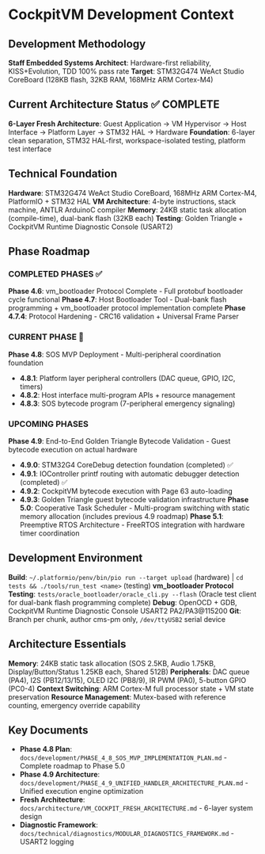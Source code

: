 # CockpitVM Development Context

## Development Methodology
**Staff Embedded Systems Architect**: Hardware-first reliability, KISS+Evolution, TDD 100% pass rate
**Target**: STM32G474 WeAct Studio CoreBoard (128KB flash, 32KB RAM, 168MHz ARM Cortex-M4)

## Current Architecture Status ✅ **COMPLETE**
**6-Layer Fresh Architecture**: Guest Application → VM Hypervisor → Host Interface → Platform Layer → STM32 HAL → Hardware
**Foundation**: 6-layer clean separation, STM32 HAL-first, workspace-isolated testing, platform test interface

## Technical Foundation
**Hardware**: STM32G474 WeAct Studio CoreBoard, 168MHz ARM Cortex-M4, PlatformIO + STM32 HAL
**VM Architecture**: 4-byte instructions, stack machine, ANTLR ArduinoC compiler
**Memory**: 24KB static task allocation (compile-time), dual-bank flash (32KB each)
**Testing**: Golden Triangle + CockpitVM Runtime Diagnostic Console (USART2)

## Phase Roadmap

### **COMPLETED PHASES** ✅
**Phase 4.6**: vm_bootloader Protocol Complete - Full protobuf bootloader cycle functional
**Phase 4.7**: Host Bootloader Tool - Dual-bank flash programming + vm_bootloader protocol implementation complete
**Phase 4.7.4**: Protocol Hardening - CRC16 validation + Universal Frame Parser

### **CURRENT PHASE** 🎯
**Phase 4.8**: SOS MVP Deployment - Multi-peripheral coordination foundation
- **4.8.1**: Platform layer peripheral controllers (DAC queue, GPIO, I2C, timers)
- **4.8.2**: Host interface multi-program APIs + resource management
- **4.8.3**: SOS bytecode program (7-peripheral emergency signaling)

### **UPCOMING PHASES**
**Phase 4.9**: End-to-End Golden Triangle Bytecode Validation - Guest bytecode execution on actual hardware
- **4.9.0**: STM32G4 CoreDebug detection foundation (completed) ✅
- **4.9.1**: IOController printf routing with automatic debugger detection (completed) ✅
- **4.9.2**: CockpitVM bytecode execution with Page 63 auto-loading
- **4.9.3**: Golden Triangle guest bytecode validation infrastructure
**Phase 5.0**: Cooperative Task Scheduler - Multi-program switching with static memory allocation (includes previous 4.9 roadmap)
**Phase 5.1**: Preemptive RTOS Architecture - FreeRTOS integration with hardware timer coordination

## Development Environment
**Build**: `~/.platformio/penv/bin/pio run --target upload` (hardware) | `cd tests && ./tools/run_test <name>` (testing)
**vm_bootloader Protocol Testing**: `tests/oracle_bootloader/oracle_cli.py --flash` (Oracle test client for dual-bank flash programming complete)
**Debug**: OpenOCD + GDB, CockpitVM Runtime Diagnostic Console USART2 PA2/PA3@115200
**Git**: Branch per chunk, author cms-pm only, `/dev/ttyUSB2` serial device

## Architecture Essentials
**Memory**: 24KB static task allocation (SOS 2.5KB, Audio 1.75KB, Display/Button/Status 1.25KB each, Shared 512B)
**Peripherals**: DAC queue (PA4), I2S (PB12/13/15), OLED I2C (PB8/9), IR PWM (PA0), 5-button GPIO (PC0-4)
**Context Switching**: ARM Cortex-M full processor state + VM state preservation
**Resource Management**: Mutex-based with reference counting, emergency override capability

## Key Documents
- **Phase 4.8 Plan**: `docs/development/PHASE_4_8_SOS_MVP_IMPLEMENTATION_PLAN.md` - Complete roadmap to Phase 5.0
- **Phase 4.9 Architecture**: `docs/development/PHASE_4_9_UNIFIED_HANDLER_ARCHITECTURE_PLAN.md` - Unified execution engine optimization
- **Fresh Architecture**: `docs/architecture/VM_COCKPIT_FRESH_ARCHITECTURE.md` - 6-layer system design
- **Diagnostic Framework**: `docs/technical/diagnostics/MODULAR_DIAGNOSTICS_FRAMEWORK.md` - USART2 logging